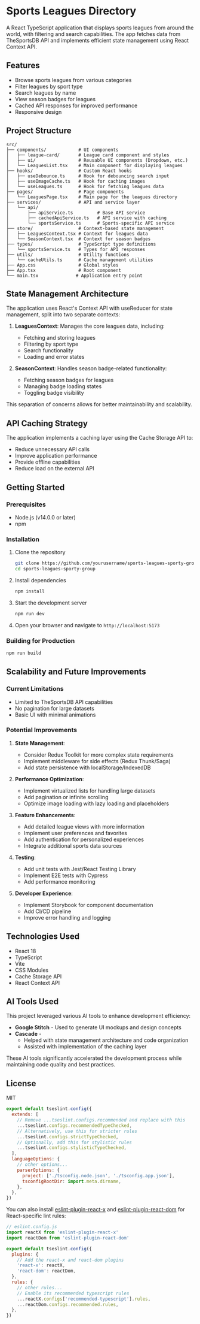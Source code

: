 # Sports Leagues Directory

A React TypeScript application that displays sports leagues from around the world, with filtering and search capabilities. The app fetches data from TheSportsDB API and implements efficient state management using React Context API.

## Features

- Browse sports leagues from various categories
- Filter leagues by sport type
- Search leagues by name
- View season badges for leagues
- Cached API responses for improved performance
- Responsive design

## Project Structure

```
src/
├── components/            # UI components
│   ├── league-card/       # League card component and styles
│   ├── ui/                # Reusable UI components (Dropdown, etc.)
│   └── LeaguesList.tsx    # Main component for displaying leagues
├── hooks/                 # Custom React hooks
│   ├── useDebounce.ts     # Hook for debouncing search input
│   ├── useImageCache.ts   # Hook for caching images
│   └── useLeagues.ts      # Hook for fetching leagues data
├── pages/                 # Page components
│   └── LeaguesPage.tsx    # Main page for the leagues directory
├── services/              # API and service layer
│   └── api/
│       ├── apiService.ts         # Base API service
│       ├── cachedApiService.ts   # API service with caching
│       └── sportsService.ts      # Sports-specific API service
├── store/                 # Context-based state management
│   ├── LeaguesContext.tsx # Context for leagues data
│   └── SeasonContext.tsx  # Context for season badges
├── types/                 # TypeScript type definitions
│   └── sportsService.ts   # Types for API responses
├── utils/                 # Utility functions
│   └── cacheUtils.ts      # Cache management utilities
├── App.css                # Global styles
├── App.tsx                # Root component
└── main.tsx              # Application entry point
```

## State Management Architecture

The application uses React's Context API with useReducer for state management, split into two separate contexts:

1. **LeaguesContext**: Manages the core leagues data, including:
   - Fetching and storing leagues
   - Filtering by sport type
   - Search functionality
   - Loading and error states

2. **SeasonContext**: Handles season badge-related functionality:
   - Fetching season badges for leagues
   - Managing badge loading states
   - Toggling badge visibility

This separation of concerns allows for better maintainability and scalability.

## API Caching Strategy

The application implements a caching layer using the Cache Storage API to:

- Reduce unnecessary API calls
- Improve application performance
- Provide offline capabilities
- Reduce load on the external API

## Getting Started

### Prerequisites

- Node.js (v14.0.0 or later)
- npm

### Installation

1. Clone the repository
   ```bash
   git clone https://github.com/yourusername/sports-leagues-sporty-group.git
   cd sports-leagues-sporty-group
   ```

2. Install dependencies
   ```bash
   npm install
   ```

3. Start the development server
   ```bash
   npm run dev
   ```

4. Open your browser and navigate to `http://localhost:5173`

### Building for Production

```bash
npm run build
```

## Scalability and Future Improvements

### Current Limitations

- Limited to TheSportsDB API capabilities
- No pagination for large datasets
- Basic UI with minimal animations

### Potential Improvements

1. **State Management**:
   - Consider Redux Toolkit for more complex state requirements
   - Implement middleware for side effects (Redux Thunk/Saga)
   - Add state persistence with localStorage/IndexedDB

2. **Performance Optimization**:
   - Implement virtualized lists for handling large datasets
   - Add pagination or infinite scrolling
   - Optimize image loading with lazy loading and placeholders

3. **Feature Enhancements**:
   - Add detailed league views with more information
   - Implement user preferences and favorites
   - Add authentication for personalized experiences
   - Integrate additional sports data sources

4. **Testing**:
   - Add unit tests with Jest/React Testing Library
   - Implement E2E tests with Cypress
   - Add performance monitoring

5. **Developer Experience**:
   - Implement Storybook for component documentation
   - Add CI/CD pipeline
   - Improve error handling and logging

## Technologies Used

- React 18
- TypeScript
- Vite
- CSS Modules
- Cache Storage API
- React Context API

## AI Tools Used

This project leveraged various AI tools to enhance development efficiency:

- **Google Stitch** - Used to generate UI mockups and design concepts
- **Cascade** - 
   - Helped with state management architecture and code organization 
   - Assisted with implementation of the caching layer

These AI tools significantly accelerated the development process while maintaining code quality and best practices.

## License

MIT


```js
export default tseslint.config({
  extends: [
    // Remove ...tseslint.configs.recommended and replace with this
    ...tseslint.configs.recommendedTypeChecked,
    // Alternatively, use this for stricter rules
    ...tseslint.configs.strictTypeChecked,
    // Optionally, add this for stylistic rules
    ...tseslint.configs.stylisticTypeChecked,
  ],
  languageOptions: {
    // other options...
    parserOptions: {
      project: ['./tsconfig.node.json', './tsconfig.app.json'],
      tsconfigRootDir: import.meta.dirname,
    },
  },
})
```

You can also install [eslint-plugin-react-x](https://github.com/Rel1cx/eslint-react/tree/main/packages/plugins/eslint-plugin-react-x) and [eslint-plugin-react-dom](https://github.com/Rel1cx/eslint-react/tree/main/packages/plugins/eslint-plugin-react-dom) for React-specific lint rules:

```js
// eslint.config.js
import reactX from 'eslint-plugin-react-x'
import reactDom from 'eslint-plugin-react-dom'

export default tseslint.config({
  plugins: {
    // Add the react-x and react-dom plugins
    'react-x': reactX,
    'react-dom': reactDom,
  },
  rules: {
    // other rules...
    // Enable its recommended typescript rules
    ...reactX.configs['recommended-typescript'].rules,
    ...reactDom.configs.recommended.rules,
  },
})
```
